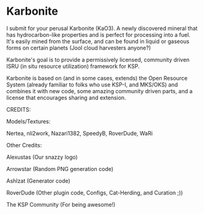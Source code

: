 Karbonite
=========

I submit for your perusal Karbonite (KaO3). A newly discovered mineral that has hydrocarbon-like properties and is perfect for processing into a fuel. It's easily mined from the surface, and can be found in liquid or gaseous forms on certain planets (Jool cloud harvesters anyone?)

Karbonite's goal is to provide a permissively licensed, community driven ISRU (in situ resource utilization) framework for KSP. 

Karbonite is based on (and in some cases, extends) the Open Resource System (already familiar to folks who use KSP-I, and MKS/OKS) and combines it with new code, some amazing community driven parts, and a license that encourages sharing and extension.

CREDITS:

Models/Textures:

Nertea, nli2work, Nazari1382, SpeedyB, RoverDude, WaRi

Other Credits:

Alexustas (Our snazzy logo)

Arrowstar (Random PNG generation code)

AshIzat (Generator code)

RoverDude (Other plugin code, Configs, Cat-Herding, and Curation ;))

The KSP Community (For being awesome!)

